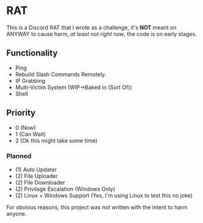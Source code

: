 # RAT

This is a Discord RAT that I wrote as a challenge, it's __NOT__ meant on ANYWAY to cause harm, _at least not right now_, the code is on early stages.

## Functionality

- Ping
- Rebuild Slash Commands Remotely.
- IP Grabbing
- Multi-Victim System (WIP->Baked in (Sort Of))
- Shell

## Priority

- 0 (Now)
- 1 (Can Wait)
- 2 (Ok this might take some time)

### Planned

- (1) Auto Updater
- (2) File Uploader
- (2) File Downloader
- (2) Privilage Escalation (Windows Only)
- (2) Linux + Windows Support (Yes, I'm using Linux to test this no joke)

For obvious reasons, this project was not written with the intent to harm anyone.
